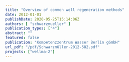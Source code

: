 ```yaml
---
title: "Overview of common well regeneration methods"
date: 2012-01-01
publishDate: 2020-05-25T15:14:06Z
authors: [ "schwarzmueller" ]
publication_types: ["4"]
abstract: ""
featured: false
publication: "Kompetenzzentrum Wasser Berlin gGmbH"
url_pdf: "/pdf/Schwarzmüller-2012-582.pdf"
projects: ["wellma-2"]
---
```


